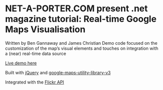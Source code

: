 # NET-A-PORTER.COM present .net magazine tutorial: Real-time Google Maps Visualisation

Written by Ben Gannaway and James Christian
Demo code focused on the customization of the map’s visual elements and touches on integration with a (near) real-time data source

[Live demo here](http://naplabs.github.com/dot-net-magazine-google-maps-tutorial/index.html)

Built with [jQuery](http://jquery.com/) and [google-maps-utility-library-v3](http://code.google.com/p/google-maps-utility-library-v3/)

Integrated with the [Flickr API](http://www.flickr.com/services/api/)
